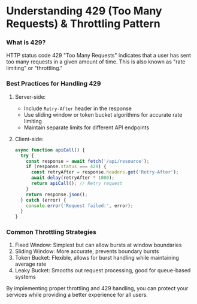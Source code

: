# Understanding 429 (Too Many Requests) & Throttling Pattern

### What is 429?

HTTP status code 429 "Too Many Requests" indicates that a user has sent too many requests in a given amount of time. This is also known as "rate limiting" or "throttling."

### Best Practices for Handling 429

1. Server-side:
   * Include `Retry-After` header in the response
   * Use sliding window or token bucket algorithms for accurate rate limiting
   * Maintain separate limits for different API endpoints
2.  Client-side:

    ```javascript
    async function apiCall() {
      try {
        const response = await fetch('/api/resource');
        if (response.status === 429) {
          const retryAfter = response.headers.get('Retry-After');
          await delay(retryAfter * 1000);
          return apiCall(); // Retry request
        }
        return response.json();
      } catch (error) {
        console.error('Request failed:', error);
      }
    }
    ```

### Common Throttling Strategies

1. Fixed Window: Simplest but can allow bursts at window boundaries
2. Sliding Window: More accurate, prevents boundary bursts
3. Token Bucket: Flexible, allows for burst handling while maintaining average rate
4. Leaky Bucket: Smooths out request processing, good for queue-based systems

By implementing proper throttling and 429 handling, you can protect your services while providing a better experience for all users.
